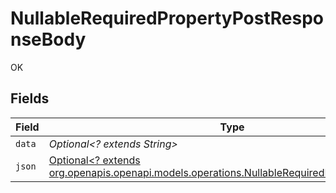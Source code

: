 # NullableRequiredPropertyPostResponseBody

OK


## Fields

| Field                                                                                                                                                      | Type                                                                                                                                                       | Required                                                                                                                                                   | Description                                                                                                                                                |
| ---------------------------------------------------------------------------------------------------------------------------------------------------------- | ---------------------------------------------------------------------------------------------------------------------------------------------------------- | ---------------------------------------------------------------------------------------------------------------------------------------------------------- | ---------------------------------------------------------------------------------------------------------------------------------------------------------- |
| `data`                                                                                                                                                     | *Optional<? extends String>*                                                                                                                               | :heavy_minus_sign:                                                                                                                                         | N/A                                                                                                                                                        |
| `json`                                                                                                                                                     | [Optional<? extends org.openapis.openapi.models.operations.NullableRequiredPropertyPostJson>](../../models/operations/NullableRequiredPropertyPostJson.md) | :heavy_minus_sign:                                                                                                                                         | N/A                                                                                                                                                        |